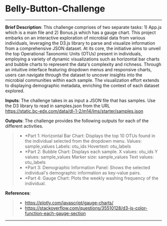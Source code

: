 # Belly-Button-Challenge
---
**Brief Description**: This challenge comprises of two separate tasks: 1) App.js which is a main file and 2) Bonus.js which has a gauge chart.
This project embarks on an interactive exploration of microbial data from various individuals, leveraging the D3.js library to parse and visualize information from a comprehensive JSON dataset. At its core, the initiative aims to unveil the top Operational Taxonomic Units (OTUs) present in individuals, employing a variety of dynamic visualizations such as horizontal bar charts and bubble charts to represent the data's complexity and richness. Through an intuitive interface featuring dropdown menus and responsive charts, users can navigate through the dataset to uncover insights into the microbial communities within each sample. The visualization effort extends to displaying demographic metadata, enriching the context of each dataset explored. 

**Inputs**: The challenge takes in as input a JSON file that has samples. Use the D3 library to read in samples.json from the URL<br>
https://static.bc-edx.com/data/dl-1-2/m14/lms/starter/samples.json


**Outputs**: The challenge provides the following outputs for each of the different activities.
> - *Part 1: Horizontal Bar Chart: Displays the top 10 OTUs found in the individual selected from the dropdown menu.
Values: sample_values
Labels: otu_ids
Hovertext: otu_labels
> - *Part 2: Bubble Chart: Displays each sample.
X values: otu_ids
Y values: sample_values
Marker size: sample_values
Text values: otu_labels
> - *Part 3: Demographic Information Panel: Shows the selected individual's demographic information as key-value pairs.
> - *Part 4: Gauge Chart: Plots the weekly washing frequency of the individual.


**References**:
> - https://plotly.com/javascript/gauge-charts/
> - https://stackoverflow.com/questions/35510128/d3-js-color-function-each-gauge-section
---

 

